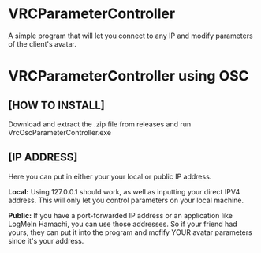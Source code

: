 # VRCParameterController
A simple program that will let you connect to any IP and modify parameters of the client's avatar.

# VRCParameterController using OSC

## [HOW TO INSTALL]
Download and extract the .zip file from releases and run VrcOscParameterController.exe

## [IP ADDRESS]
Here you can put in either your your local or public IP address.

**Local:** Using 127.0.0.1 should work, as well as inputting your direct IPV4 address. This will only let you control parameters on your local machine.

**Public:** If you have a port-forwarded IP address or an application like LogMeIn Hamachi, you can use those addresses. So if your friend had yours, they can put it into the program and mofify YOUR avatar parameters since it's your address.


